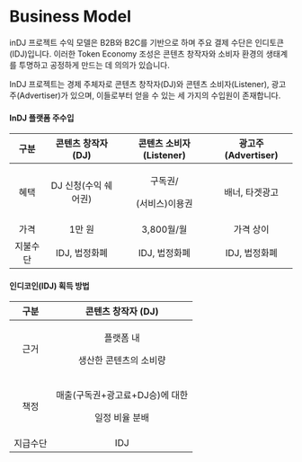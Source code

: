 # Business Model

inDJ 프로젝트 수익 모델은 B2B와 B2C를 기반으로 하며 주요 결제 수단은 인디토큰(IDJ)입니다. 이러한 Token Economy 조성은 콘텐츠 창작자와 소비자 환경의 생태계를 투명하고 공정하게 만드는 데 의의가 있습니다.

InDJ 프로젝트는 경제 주체자로 콘텐츠 창작자(DJ)와 콘텐츠 소비자(Listener), 광고주(Advertiser)가 있으며, 이들로부터 얻을 수 있는 세 가지의 수입원이 존재합니다.&#x20;

#### InDJ 플랫폼 주수입

|  구분  |  콘텐츠 창작자 (DJ) |     콘텐츠 소비자 (Listener)     | 광고주 (Advertiser) |
| :--: | :-----------: | :------------------------: | :--------------: |
|  혜택  | DJ 신청(수익 쉐어권) | <p>구독권/</p><p>(서비스)이용권</p> |     배너, 타겟광고     |
|  가격  |      1만 원     |          3,800월/월          |       가격 상이      |
| 지불수단 |   IDJ, 법정화폐   |          IDJ, 법정화폐         |     IDJ, 법정화폐    |

#### 인디코인(IDJ) 획득 방법

|  구분  |                콘텐츠 창작자 (DJ)               |
| :--: | :---------------------------------------: |
|  근거  |      <p>플랫폼 내</p><p>생산한 콘텐츠의 소비량</p>      |
|  책정  | <p>매출(구독권+광고료+DJ승)에 대한</p><p>일정 비율 분배</p> |
| 지급수단 |                    IDJ                    |

